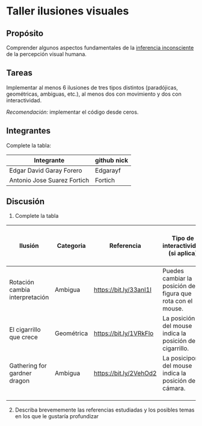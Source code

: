 # Taller ilusiones visuales

## Propósito

Comprender algunos aspectos fundamentales de la [inferencia inconsciente](https://github.com/VisualComputing/Cognitive) de la percepción visual humana.

## Tareas

Implementar al menos 6 ilusiones de tres tipos distintos (paradójicas, geométricas, ambiguas, etc.), al menos dos con movimiento y dos con interactividad.

*Recomendación:* implementar el código desde ceros.

## Integrantes

Complete la tabla:

| Integrante                 | github nick |
|----------------------------|-------------|
|Edgar David Garay Forero    | Edgarayf    |
|Antonio Jose Suarez Fortich | Fortich     |

## Discusión

1. Complete la tabla

| Ilusión                      | Categoria | Referencia            | Tipo de interactividad (si aplica)                           | URL código base (si aplica) |
|------------------------------|-----------|-----------------------|--------------------------------------------------------------|-----------------------------|
|Rotación cambia interpretación|Ambigua    |https://bit.ly/33anI1I |Puedes cambiar la posición de la figura que rota con el mouse.|                             |
|El cigarrillo que crece       |Geométrica |https://bit.ly/1VRkFlo |La posición del mouse indica la posición del cigarrillo.      |                             |
|Gathering for gardner dragon  |Ambigua    |https://bit.ly/2VehOd2 |La posicipon del mouse indica la posición de la cámara.       |                             |
|                              |           |                       |                                                              |                             |
|                              |           |                       |                                                              |                             |
|                              |           |                       |                                                              |                             |

2. Describa brevememente las referencias estudiadas y los posibles temas en los que le gustaría profundizar
